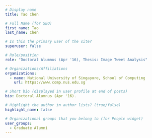 ```yaml
---
# Display name
title: Tao Chen

# Full Name (for SEO) 
first_name: Tao
last_name: Chen

# Is this the primary user of the site?
superuser: false

# Role/position
role: "Doctoral Alumnus (Apr '16), Thesis: Image Tweet Analysis"

# Organizations/Affiliations
organizations:
  - name: National University of Singapore, School of Computing
    url: https://www.comp.nus.edu.sg

# Short bio (displayed in user profile at end of posts)
bio: Doctoral Alumnus (Apr '16). 

# Highlight the author in author lists? (true/false)
highlight_name: false

# Organizational groups that you belong to (for People widget)
user_groups:
  - Graduate Alumni
---
```

